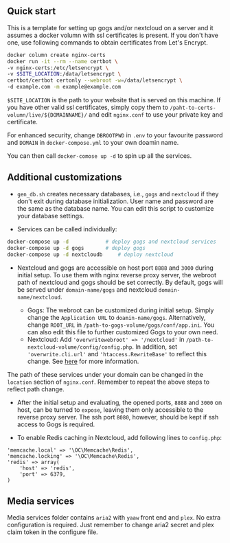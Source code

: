 ## Quick start
This is a template for setting up gogs and/or nextcloud on a server and 
it assumes a docker volumn with ssl certificates is present. If you don't
have one, use following commands to obtain certificates from
Let's Encrypt.
```bash
docker column create nginx-certs
docker run -it --rm --name certbot \
-v nginx-certs:/etc/letsencrypt \
-v $SITE_LOCATION:/data/letsencrypt \
certbot/certbot certonly --webroot -w=/data/letsencrypt \
-d example.com -m example@example.com
```
`$SITE_LOCATION` is the path to your website that is served on this machine.
If you have other valid ssl certificates, simply copy them to 
`/paht-to-certs-volumn/live/${DOMAINNAME}/` and edit `nginx.conf` to use
your private key and certificate.

For enhanced security, change `DBROOTPWD` in `.env`
to your favourite password and `DOMAIN` in `docker-compose.yml` to your
own doamin name.

You can then call `docker-comose up -d` to spin up all the services.

## Additional customizations
- `gen_db.sh` creates necessary databases, i.e., `gogs` and `nextcloud` if they don't exit during database
initialization. User name and password are the same as the database name.
You can edit this script to customize your database settings.

- Services can be called individually:
```bash
docker-compose up -d 			# deploy gogs and nextcloud services
docker-compose up -d gogs		# deploy gogs
docker-compose up -d nextcloudb		# deploy nextcloud
```

- Nextcloud and gogs are accessible on host port `8888` and `3000` during initial
setup. To use them with nginx reverse proxy server, the webroot path of nextcloud and gogs
should be set correctly. By default, gogs will be served under `domain-name/gogs`
and nextcloud `domain-name/nextcloud`. 

  - Gogs: The webroot can be customized during initial setup. Simply change the `Application URL`
to `doamin-name/gogs`. Alternatively, change `ROOT_URL` in `/path-to-gogs-volume/gogs/conf/app.ini`.
You can also edit this file to further customized Gogs to your own need.
  - Nextcloud: Add `'overwritewebroot' => '/nextcloud'` in `/path-to-nextcloud-volume/config/config.php`. In addition, set `'overwrite.cli.url'` and `'htaccess.RewriteBase'` to reflect this change. See [here](https://docs.nextcloud.com/server/9/admin_manual/configuration_server/config_sample_php_parameters.html) for more information.

 The path of these services under your domain can be changed in the `location` section of `nginx.conf`. Remember
to repeat the above steps to reflect path change.

- After the initial setup and evaluating, the opened ports, `8888` and `3000` on host, can be turned to `expose`, leaving them only accessible to the reverse proxy server. The ssh port `8080`, however, should be kept if ssh access to Gogs is required.

- To enable Redis caching in Nextcloud, add following lines to `config.php`:
```
'memcache.local' => '\OC\Memcache\Redis',
'memcache.locking' => '\OC\Memcache\Redis',
'redis' => array(
	'host' => 'redis',
	'port' => 6379,
)
```

## Media services
Media services folder contains `aria2` with `yaaw` front end and `plex`. 
No extra configuration is required. Just remember to change aria2 secret 
and plex claim token in the configure file.
